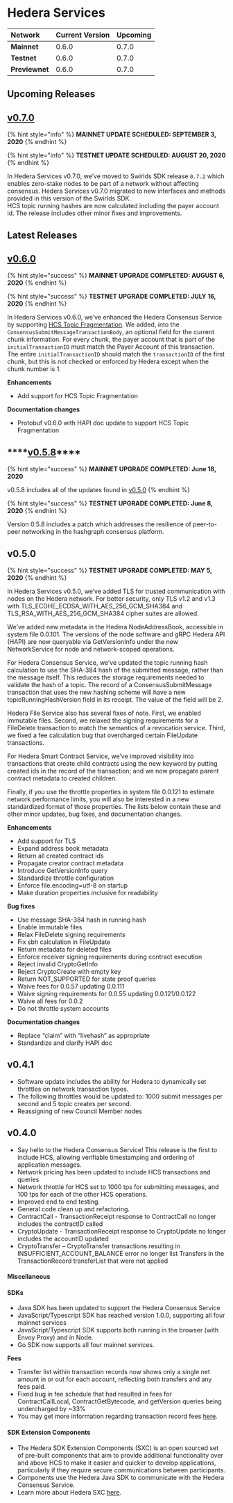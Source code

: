 # Hedera Services

| Network | Current Version | Upcoming |
| :--- | :--- | :--- |
| **Mainnet** | 0.6.0 | 0.7.0 |
| **Testnet** | 0.6.0 | 0.7.0 |
| **Previewnet** | 0.6.0 | 0.7.0 |

## Upcoming Releases

## [v0.7.0](https://github.com/hashgraph/hedera-services/releases/tag/v0.7.0-alpha1)

{% hint style="info" %}
**MAINNET UPDATE SCHEDULED: SEPTEMBER 3, 2020**
{% endhint %}

{% hint style="info" %}
**TESTNET UPDATE SCHEDULED: AUGUST 20, 2020**
{% endhint %}

In Hedera Services v0.7.0, we’ve moved to Swirlds SDK release `0.7.2` which enables zero-stake nodes to be part of a network without affecting consensus. Hedera Services v0.7.0 migrated to new interfaces and methods provided in this version of the Swirlds SDK.  
HCS topic running hashes are now calculated including the payer account id. The release includes other minor fixes and improvements.

## Latest Releases

## [v0.6.0](https://github.com/hashgraph/hedera-services/releases/tag/v0.6.0)

{% hint style="success" %}
**MAINNET UPGRADE COMPLETED: AUGUST 6, 2020**
{% endhint %}

{% hint style="success" %}
**TESTNET UPGRADE COMPLETED: JULY 16, 2020**
{% endhint %}

In Hedera Services v0.6.0, we’ve enhanced the Hedera Consensus Service by supporting [HCS Topic Fragmentation](https://github.com/hashgraph/hedera-services/issues/53). We added, into the `ConsensusSubmitMessageTransactionBody`, an optional field for the current chunk information. For every chunk, the payer account that is part of the `initialTransactionID` must match the Payer Account of this transaction. The entire `initialTransactionID` should match the `transactionID` of the first chunk, but this is not checked or enforced by Hedera except when the chunk number is 1.

**Enhancements**

* Add support for HCS Topic Fragmentation

**Documentation changes**

* Protobuf v0.6.0 with HAPI doc update to support HCS Topic Fragmentation 

## \*\*\*\*[**v0.5.8**](https://github.com/hashgraph/hedera-services/releases/tag/oa-release-r5-rc8)\*\*\*\*

{% hint style="success" %}
**MAINNET UPGRADE COMPLETED: June 18, 2020**  
  
v0.5.8 includes all of the updates found in [v0.5.0](services.md#v-0-5-0)
{% endhint %}

{% hint style="success" %}
**TESTNET UPGRADE COMPLETED: June 8, 2020**
{% endhint %}

Version 0.5.8 includes a patch which addresses the resilience of peer-to-peer networking in the hashgraph consensus platform.

## **v0.5.0**

{% hint style="success" %}
**TESTNET UPGRADE COMPLETED: MAY 5, 2020**
{% endhint %}

In Hedera Services v0.5.0, we’ve added TLS for trusted communication with nodes on the Hedera network. For better security, only TLS v1.2 and v1.3 with TLS\_ECDHE\_ECDSA\_WITH\_AES\_256\_GCM\_SHA384 and TLS\_RSA\_WITH\_AES\_256\_GCM\_SHA384 cipher suites are allowed.   
  
We’ve added new metadata in the Hedera NodeAddressBook, accessible in system file 0.0.101. The versions of the node software and gRPC Hedera API \(HAPI\) are now queryable via GetVersionInfo under the new NetworkService for node and network-scoped operations.   
  
For Hedera Consensus Service, we’ve updated the topic running hash calculation to use the SHA-384 hash of the submitted message, rather than the message itself. This reduces the storage requirements needed to validate the hash of a topic. The record of a ConsensusSubmitMessage transaction that uses the new hashing scheme will have a new topicRunningHashVersion field in its receipt. The value of the field will be 2.   
  
Hedera File Service also has several fixes of note. First, we enabled immutable files. Second, we relaxed the signing requirements for a FileDelete transaction to match the semantics of a revocation service. Third, we fixed a fee calculation bug that overcharged certain FileUpdate transactions.   
  
For Hedera Smart Contract Service, we’ve improved visibility into transactions that create child contracts using the new keyword by putting created ids in the record of the transaction; and we now propagate parent contract metadata to created children.   
  
Finally, if you use the throttle properties in system file 0.0.121 to estimate network performance limits, you will also be interested in a new standardized format of those properties. The lists below contain these and other minor updates, bug fixes, and documentation changes. 

**Enhancements** 

* Add support for TLS
* Expand address book metadata
* Return all created contract ids 
* Propagate creator contract metadata
* Introduce GetVersionInfo query 
* Standardize throttle configuration 
* Enforce file.encoding=utf-8 on startup 
* Make duration properties inclusive for readability

**Bug fixes** 

* Use message SHA-384 hash in running hash 
* Enable immutable files  
* Relax FileDelete signing requirements 
* Fix sbh calculation in FileUpdate 
* Return metadata for deleted files
* Enforce receiver signing requirements during contract execution 
* Reject invalid CryptoGetInfo
* Reject CryptoCreate with empty key
* Return NOT\_SUPPORTED for state proof queries 
* Waive fees for 0.0.57 updating 0.0.111
* Waive signing requirements for 0.0.55 updating 0.0.121/0.0.122
* Waive all fees for 0.0.2
* Do not throttle system accounts 

**Documentation changes** 

* Replace “claim” with “livehash” as appropriate
* Standardize and clarify HAPI doc

## v0.4.1

* Software update includes the ability for Hedera to dynamically set throttles on network transaction types. 
* The following throttles would be updated to: 1000 submit messages per second and 5 topic creates per second. 
* Reassigning of new Council Member nodes 

## v0.4.0

* Say hello to the Hedera Consensus Service! This release is the first to include HCS, allowing verifiable timestamping and ordering of application messages.  
* Network pricing has been updated to include HCS transactions and queries 
* Network throttle for HCS set to 1000 tps for submitting messages, and 100 tps for each of the other HCS operations. 
* Improved end to end testing.
* General code clean up and refactoring.
* ContractCall - TransactionReceipt response to ContractCall no longer includes the contractID called
* CryptoUpdate - TransactionReceipt response to CryptoUpdate no longer includes the accountID updated
* CryptoTransfer – CryptoTransfer transactions resulting in INSUFFICIENT\_ACCOUNT\_BALANCE error no longer list Transfers in the TransactionRecord transferList that were not applied

#### Miscellaneous 

#### SDKs 

* Java SDK has been updated to support the Hedera Consensus Service
* JavaScript/Typescript SDK has reached version 1.0.0, supporting all four mainnet services
* JavaScript/Typescript SDK supports both running in the browser \(with Envoy Proxy\) and in Node.
* Go SDK now supports all four mainnet services.

**Fees**

* Transfer list within transaction records now shows only a single net amount in or out for each account, reflecting both transfers and any fees paid.
* Fixed bug in fee schedule that had resulted in fees for ContractCallLocal, ContractGetBytecode, and getVersion queries being undercharged by ~33%
* You may get more information regarding transaction record fees [here](https://docs.hedera.com/guides/mainnet/fees/transaction-records).

#### SDK Extension Components

* The Hedera SDK Extension Components \(SXC\) is an open sourced set of pre-built components that aim to provide additional functionality over and above HCS to make it easier and quicker to develop applications, particularly if they require secure communications between participants.
* Components use the Hedera Java SDK to communicate with the Hedera Consensus Service.
* Learn more about Hedera SXC [here](https://github.com/hashgraph/hedera-hcs-sxc).

